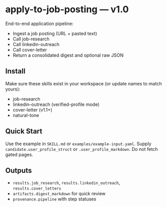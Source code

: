 # apply-to-job-posting — v1.0

End-to-end application pipeline:
- Ingest a job posting (URL + pasted text)
- Call job-research
- Call linkedin-outreach
- Call cover-letter
- Return a consolidated digest and optional raw JSON

## Install
Make sure these skills exist in your workspace (or update names to match yours):
- job-research
- linkedin-outreach (verified-profile mode)
- cover-letter (v1.1+)
- natural-tone

## Quick Start
Use the example in `SKILL.md` or `examples/example-input.yaml`. Supply `candidate.user_profile_struct` or `.user_profile_markdown`. Do not fetch gated pages.

## Outputs
- `results.job_research`, `results.linkedin_outreach`, `results.cover_letters`
- `artifacts.digest_markdown` for quick review
- `provenance.pipeline` with step statuses
